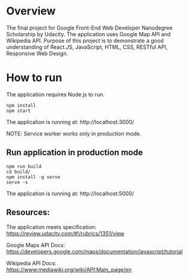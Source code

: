 
# Overview
The final project for Google Front-End Web Developer Nanodegree Scholarship by Udacity.
The application uses Google Map API and Wikipedia API. 
Purpose of this project is to demonstrate a good understanding of React.JS, JavaScript, HTML, CSS, RESTful API, Responsive Web Design.

# How to run
The application requires Node.js to run.

    npm install
    npm start

The application is running at: http://localhost:3000/

NOTE: Service worker works only in production mode.

## Run application in production mode

    npm run build
    cd build/
    npm install -g serve
    serve -s 

The application is running at: http://localhost:5000/

## Resources:
The application meets specification: 
https://review.udacity.com/#!/rubrics/1351/view

Google Maps API Docs:   
https://developers.google.com/maps/documentation/javascript/tutorial

Wikipedia API Docs:   
https://www.mediawiki.org/wiki/API:Main_page/en